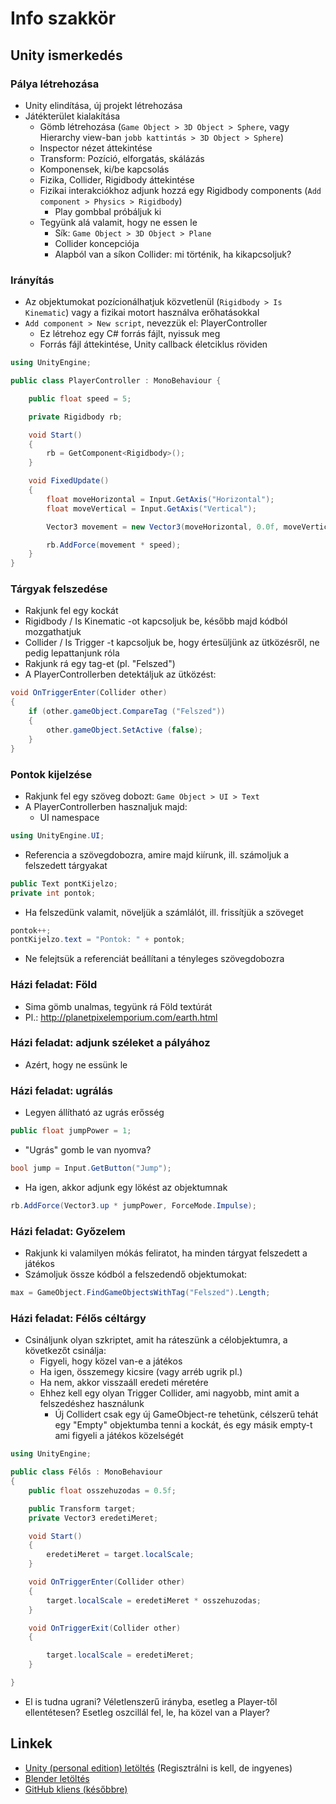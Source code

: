 # Info szakkör

## Unity ismerkedés

### Pálya létrehozása
- Unity elindítása, új projekt létrehozása
- Játékterület kialakítása
  - Gömb létrehozása (`Game Object > 3D Object > Sphere`, vagy Hierarchy view-ban `jobb kattintás > 3D Object > Sphere`)
  - Inspector nézet áttekintése
  - Transform: Pozíció, elforgatás, skálázás  
  - Komponensek, ki/be kapcsolás
  - Fizika, Collider, Rigidbody áttekintése
  - Fizikai interakciókhoz adjunk hozzá egy Rigidbody components (`Add component > Physics > Rigidbody`)
    - Play gombbal próbáljuk ki
  - Tegyünk alá valamit, hogy ne essen le
    - Sík: `Game Object > 3D Object > Plane`
    - Collider koncepciója
    - Alapból van a síkon Collider: mi történik, ha kikapcsoljuk? 

### Irányítás  
- Az objektumokat pozícionálhatjuk közvetlenül (`Rigidbody > Is Kinematic`) vagy a fizikai motort használva erőhatásokkal
- `Add component > New script`, nevezzük el: PlayerController 
  - Ez létrehoz egy C# forrás fájlt, nyissuk meg
  - Forrás fájl áttekintése, Unity callback életciklus röviden
```csharp
using UnityEngine;

public class PlayerController : MonoBehaviour {

    public float speed = 5;

    private Rigidbody rb;

    void Start()
    {
        rb = GetComponent<Rigidbody>();
    }

    void FixedUpdate()
    {
        float moveHorizontal = Input.GetAxis("Horizontal");
        float moveVertical = Input.GetAxis("Vertical");

        Vector3 movement = new Vector3(moveHorizontal, 0.0f, moveVertical);

        rb.AddForce(movement * speed);
    } 
}
```
### Tárgyak felszedése
- Rakjunk fel egy kockát
- Rigidbody / Is Kinematic -ot kapcsoljuk be, később majd kódból mozgathatjuk
- Collider / Is Trigger -t kapcsoljuk be, hogy értesüljünk az ütközésről, ne pedig lepattanjunk róla
- Rakjunk rá egy tag-et (pl. "Felszed")
- A PlayerControllerben detektáljuk az ütközést:
```csharp
void OnTriggerEnter(Collider other) 
{
    if (other.gameObject.CompareTag ("Felszed"))
    {
        other.gameObject.SetActive (false);
    }
}
```    

### Pontok kijelzése
- Rakjunk fel egy szöveg dobozt: `Game Object > UI > Text`
- A PlayerControllerben hasznaljuk majd:
  - UI namespace
```csharp
using UnityEngine.UI;
```
  - Referencia a szövegdobozra, amire majd kiírunk, ill. számoljuk a felszedett tárgyakat
```csharp
public Text pontKijelzo;
private int pontok;
```
  - Ha felszedünk valamit, növeljük a számlálót, ill. frissítjük a szöveget
```csharp
pontok++;
pontKijelzo.text = "Pontok: " + pontok;
```
- Ne felejtsük a referenciát beállítani a tényleges szövegdobozra

### Házi feladat: Föld
- Sima gömb unalmas, tegyünk rá Föld textúrát
- Pl.: http://planetpixelemporium.com/earth.html

### Házi feladat: adjunk széleket a pályához
- Azért, hogy ne essünk le

### Házi feladat: ugrálás
- Legyen állítható az ugrás erősség
```csharp
public float jumpPower = 1;
```
- "Ugrás" gomb le van nyomva?
```csharp
bool jump = Input.GetButton("Jump");
```
- Ha igen, akkor adjunk egy lökést az objektumnak
```csharp
rb.AddForce(Vector3.up * jumpPower, ForceMode.Impulse);
```

### Házi feladat: Győzelem
- Rakjunk ki valamilyen mókás feliratot, ha minden tárgyat felszedett a játékos
- Számoljuk össze kódból a felszedendő objektumokat:
```csharp
max = GameObject.FindGameObjectsWithTag("Felszed").Length;
```

### Házi feladat: Félős céltárgy
- Csináljunk olyan szkriptet, amit ha ráteszünk a célobjektumra, a következőt csinálja:
  - Figyeli, hogy közel van-e a játékos
  - Ha igen, összemegy kicsire (vagy arréb ugrik pl.)
  - Ha nem, akkor visszaáll eredeti méretére
  - Ehhez kell egy olyan Trigger Collider, ami nagyobb, mint amit a felszedéshez használunk
    - Új Collidert csak egy új GameObject-re tehetünk, célszerű tehát egy "Empty" objektumba tenni a kockát, és egy másik empty-t ami figyeli a játékos közelségét
```csharp
using UnityEngine;

public class Félős : MonoBehaviour
{
    public float osszehuzodas = 0.5f;

    public Transform target;
    private Vector3 eredetiMeret;

    void Start()
    {
        eredetiMeret = target.localScale;
    }

    void OnTriggerEnter(Collider other)
    {
        target.localScale = eredetiMeret * osszehuzodas;        
    }

    void OnTriggerExit(Collider other)
    {

        target.localScale = eredetiMeret;
    }

}
```
  - El is tudna ugrani? Véletlenszerű irányba, esetleg a Player-től ellentétesen? Esetleg oszcillál fel, le, ha közel van a Player?   	

## Linkek

 * [Unity (personal edition) letöltés](http://unity3d.com/get-unity/download?ref=personal) (Regisztrálni is kell, de ingyenes)
 * [Blender letöltés](https://www.blender.org/download/)
 * [GitHub kliens (későbbre)](https://desktop.github.com/)